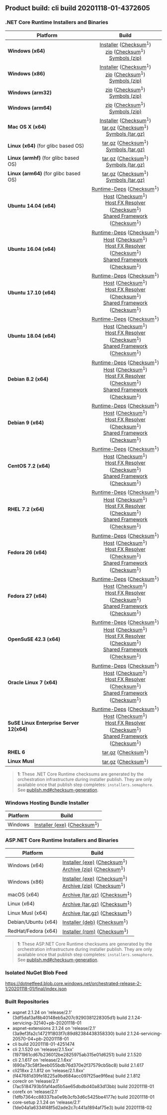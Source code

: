 ## Product build: cli build 20201118-01-4372605

### .NET Core Runtime Installers and Binaries

| Platform | Build |
|---------|:----------:|
| **Windows (x64)**                         | [Installer][win-x64-installer] ([Checksum][win-x64-installer-checksum]<sup>1</sup>)<br>[zip][win-x64-zip]   ([Checksum][win-x64-zip-checksum]<sup>1</sup>)<br>[Symbols (zip)][win-x64-symbols-zip]   |
| **Windows (x86)**                         | [Installer][win-x86-installer] ([Checksum][win-x86-installer-checksum]<sup>1</sup>)<br>[zip][win-x86-zip]   ([Checksum][win-x86-zip-checksum]<sup>1</sup>)<br>[Symbols (zip)][win-x86-symbols-zip]   |
| **Windows (arm32)**                       |                                                                                        [zip][win-arm-zip]   ([Checksum][win-arm-zip-checksum]<sup>1</sup>)<br>[Symbols (zip)][win-arm-symbols-zip]   |
| **Windows (arm64)**                       |                                                                                        [zip][win-arm64-zip] ([Checksum][win-arm64-zip-checksum]<sup>1</sup>)<br>[Symbols (zip)][win-arm64-symbols-zip] |
| **Mac OS X (x64)**                        | [Installer][osx-installer] ([Checksum][osx-installer-checksum]<sup>1</sup>)<br>[tar.gz][osx-targz]          ([Checksum][osx-targz-checksum]<sup>1</sup>)<br>[Symbols (tar.gz)][osx-symbols-targz]       |
| **Linux (x64)** (for glibc based OS)      |                                                                                        [tar.gz][linux-x64-targz] ([Checksum][linux-x64-targz-checksum]<sup>1</sup>)<br>[Symbols (tar.gz)][linux-x64-symbols-targz] |
| **Linux (armhf)** (for glibc based OS)    |                                                                                        [tar.gz][linux-arm-targz] ([Checksum][linux-arm-targz-checksum]<sup>1</sup>)<br>[Symbols (tar.gz)][linux-arm-symbols-targz] |
| **Linux (arm64)** (for glibc based OS)    |                                                                                        [tar.gz][linux-arm64-targz] ([Checksum][linux-arm64-targz-checksum]<sup>1</sup>)<br>[Symbols (tar.gz)][linux-arm64-symbols-targz] |
| **Ubuntu 14.04 (x64)**                    | [Runtime-Deps][ubuntu-14.04-runtime-deps] ([Checksum][ubuntu-14.04-runtime-deps-checksum]<sup>1</sup>)<br>[Host][deb-package-host] ([Checksum][deb-package-host-checksum]<sup>1</sup>)<br>[Host FX Resolver][deb-package-hostfxr] ([Checksum][deb-package-hostfxr-checksum]<sup>1</sup>)<br>[Shared Framework][deb-package-sharedfx] ([Checksum][deb-package-sharedfx-checksum]<sup>1</sup>)<br> |
| **Ubuntu 16.04 (x64)**                    | [Runtime-Deps][ubuntu-16.04-runtime-deps] ([Checksum][ubuntu-16.04-runtime-deps-checksum]<sup>1</sup>)<br>[Host][deb-package-host] ([Checksum][deb-package-host-checksum]<sup>1</sup>)<br>[Host FX Resolver][deb-package-hostfxr] ([Checksum][deb-package-hostfxr-checksum]<sup>1</sup>)<br>[Shared Framework][deb-package-sharedfx] ([Checksum][deb-package-sharedfx-checksum]<sup>1</sup>)<br> |
| **Ubuntu 17.10 (x64)**                    | [Runtime-Deps][ubuntu-17.10-runtime-deps] ([Checksum][ubuntu-17.10-runtime-deps-checksum]<sup>1</sup>)<br>[Host][deb-package-host] ([Checksum][deb-package-host-checksum]<sup>1</sup>)<br>[Host FX Resolver][deb-package-hostfxr] ([Checksum][deb-package-hostfxr-checksum]<sup>1</sup>)<br>[Shared Framework][deb-package-sharedfx] ([Checksum][deb-package-sharedfx-checksum]<sup>1</sup>)<br> |
| **Ubuntu 18.04 (x64)**                    | [Runtime-Deps][ubuntu-18.04-runtime-deps] ([Checksum][ubuntu-18.04-runtime-deps-checksum]<sup>1</sup>)<br>[Host][deb-package-host] ([Checksum][deb-package-host-checksum]<sup>1</sup>)<br>[Host FX Resolver][deb-package-hostfxr] ([Checksum][deb-package-hostfxr-checksum]<sup>1</sup>)<br>[Shared Framework][deb-package-sharedfx] ([Checksum][deb-package-sharedfx-checksum]<sup>1</sup>)<br> |
| **Debian 8.2 (x64)**                      | [Runtime-Deps][debian-8.2-runtime-deps]   ([Checksum][debian-8.2-runtime-deps-checksum]<sup>1</sup>)<br>[Host][deb-package-host] ([Checksum][deb-package-host-checksum]<sup>1</sup>)<br>[Host FX Resolver][deb-package-hostfxr] ([Checksum][deb-package-hostfxr-checksum]<sup>1</sup>)<br>[Shared Framework][deb-package-sharedfx] ([Checksum][deb-package-sharedfx-checksum]<sup>1</sup>)<br> |
| **Debian 9 (x64)**                        | [Runtime-Deps][debian-9-runtime-deps]     ([Checksum][debian-9-runtime-deps-checksum]<sup>1</sup>)<br>[Host][deb-package-host] ([Checksum][deb-package-host-checksum]<sup>1</sup>)<br>[Host FX Resolver][deb-package-hostfxr] ([Checksum][deb-package-hostfxr-checksum]<sup>1</sup>)<br>[Shared Framework][deb-package-sharedfx] ([Checksum][deb-package-sharedfx-checksum]<sup>1</sup>)<br> |
| **CentOS 7.2 (x64)**                      | [Runtime-Deps][centos-7-runtime-deps]      ([Checksum][centos-7-runtime-deps-checksum]<sup>1</sup>)<br>[Host][rpm-package-host] ([Checksum][rpm-package-host-checksum]<sup>1</sup>)<br>[Host FX Resolver][rpm-package-hostfxr]       ([Checksum][rpm-package-hostfxr-checksum]<sup>1</sup>)<br>[Shared Framework][rpm-package-sharedfx]       ([Checksum][rpm-package-sharedfx-checksum]<sup>1</sup>)<br> |
| **RHEL 7.2 (x64)**                        | [Runtime-Deps][rhel-7-runtime-deps]        ([Checksum][rhel-7-runtime-deps-checksum]<sup>1</sup>)<br>[Host][rpm-package-host] ([Checksum][rpm-package-host-checksum]<sup>1</sup>)<br>[Host FX Resolver][rpm-package-hostfxr]       ([Checksum][rpm-package-hostfxr-checksum]<sup>1</sup>)<br>[Shared Framework][rpm-package-sharedfx]       ([Checksum][rpm-package-sharedfx-checksum]<sup>1</sup>)<br> |
| **Fedora 26 (x64)**                       | [Runtime-Deps][fedora-26-runtime-deps]     ([Checksum][fedora-26-runtime-deps-checksum]<sup>1</sup>)<br>[Host][rpm-package-host] ([Checksum][rpm-package-host-checksum]<sup>1</sup>)<br>[Host FX Resolver][rpm-package-hostfxr]       ([Checksum][rpm-package-hostfxr-checksum]<sup>1</sup>)<br>[Shared Framework][rpm-package-sharedfx]       ([Checksum][rpm-package-sharedfx-checksum]<sup>1</sup>)<br> |
| **Fedora 27 (x64)**                       | [Runtime-Deps][fedora-27-runtime-deps]     ([Checksum][fedora-27-runtime-deps-checksum]<sup>1</sup>)<br>[Host][rpm-package-host] ([Checksum][rpm-package-host-checksum]<sup>1</sup>)<br>[Host FX Resolver][rpm-package-hostfxr]       ([Checksum][rpm-package-hostfxr-checksum]<sup>1</sup>)<br>[Shared Framework][rpm-package-sharedfx]       ([Checksum][rpm-package-sharedfx-checksum]<sup>1</sup>)<br> |
| **OpenSuSE 42.3 (x64)**                   | [Runtime-Deps][opensuse-42-runtime-deps]  ([Checksum][opensuse-42-runtime-deps-checksum]<sup>1</sup>)<br>[Host][rpm-package-host] ([Checksum][rpm-package-host-checksum]<sup>1</sup>)<br>[Host FX Resolver][rpm-package-hostfxr]       ([Checksum][rpm-package-hostfxr-checksum]<sup>1</sup>)<br>[Shared Framework][rpm-package-sharedfx]       ([Checksum][rpm-package-sharedfx-checksum]<sup>1</sup>)<br> |
| **Oracle Linux 7 (x64)**                  | [Runtime-Deps][oraclelinux-7-runtime-deps] ([Checksum][oraclelinux-7-runtime-deps-checksum]<sup>1</sup>)<br>[Host][rpm-package-host] ([Checksum][rpm-package-host-checksum]<sup>1</sup>)<br>[Host FX Resolver][rpm-package-hostfxr]       ([Checksum][rpm-package-hostfxr-checksum]<sup>1</sup>)<br>[Shared Framework][rpm-package-sharedfx]       ([Checksum][rpm-package-sharedfx-checksum]<sup>1</sup>)<br> |
| **SuSE Linux Enterprise Server 12(x64)**  | [Runtime-Deps][sles-12-runtime-deps] ([Checksum][sles-12-runtime-deps-checksum]<sup>1</sup>)<br>[Host][rpm-package-host] ([Checksum][rpm-package-host-checksum]<sup>1</sup>)<br>[Host FX Resolver][rpm-package-hostfxr]       ([Checksum][rpm-package-hostfxr-checksum]<sup>1</sup>)<br>[Shared Framework][rpm-package-sharedfx]       ([Checksum][rpm-package-sharedfx-checksum]<sup>1</sup>)<br> |
| **RHEL 6**                                |                                                                                        [tar.gz][rhel-6-targz]                    ([Checksum][rhel-6-targz-checksum]<sup>1</sup>)|
| **Linux Musl**                            |                                                                                        [tar.gz][musl-x64-targz]                ([Checksum][musl-x64-targz-checksum]<sup>1</sup>)|

[win-x64-installer]: https://dotnetfeed.blob.core.windows.net/orchestrated-release-2-1/20201118-01/final/assets/Runtime/2.1.24/dotnet-runtime-2.1.24-win-x64.exe
[win-x64-installer-checksum]: https://dotnetclichecksums.blob.core.windows.net/dotnet/Runtime/2.1.24/dotnet-runtime-2.1.24-win-x64.exe.sha512
[win-x64-zip]: https://dotnetfeed.blob.core.windows.net/orchestrated-release-2-1/20201118-01/final/assets/Runtime/2.1.24/dotnet-runtime-2.1.24-win-x64.zip
[win-x64-zip-checksum]: https://dotnetclichecksums.blob.core.windows.net/dotnet/Runtime/2.1.24/dotnet-runtime-2.1.24-win-x64.zip.sha512
[win-x64-symbols-zip]: https://dotnetfeed.blob.core.windows.net/orchestrated-release-2-1/20201118-01/final/assets/Runtime/2.1.24/dotnet-runtime-symbols-2.1.24-win-x64.zip

[win-x86-installer]: https://dotnetfeed.blob.core.windows.net/orchestrated-release-2-1/20201118-01/final/assets/Runtime/2.1.24/dotnet-runtime-2.1.24-win-x86.exe
[win-x86-installer-checksum]: https://dotnetclichecksums.blob.core.windows.net/dotnet/Runtime/2.1.24/dotnet-runtime-2.1.24-win-x86.exe.sha512
[win-x86-zip]: https://dotnetfeed.blob.core.windows.net/orchestrated-release-2-1/20201118-01/final/assets/Runtime/2.1.24/dotnet-runtime-2.1.24-win-x86.zip
[win-x86-zip-checksum]: https://dotnetclichecksums.blob.core.windows.net/dotnet/Runtime/2.1.24/dotnet-runtime-2.1.24-win-x86.zip.sha512
[win-x86-symbols-zip]: https://dotnetfeed.blob.core.windows.net/orchestrated-release-2-1/20201118-01/final/assets/Runtime/2.1.24/dotnet-runtime-symbols-2.1.24-win-x86.zip

[win-arm-zip]: https://dotnetfeed.blob.core.windows.net/orchestrated-release-2-1/20201118-01/final/assets/Runtime/2.1.24/dotnet-runtime-2.1.24-win-arm.zip
[win-arm-zip-checksum]: https://dotnetclichecksums.blob.core.windows.net/dotnet/Runtime/2.1.24/dotnet-runtime-2.1.24-win-arm.zip.sha512
[win-arm-symbols-zip]: https://dotnetfeed.blob.core.windows.net/orchestrated-release-2-1/20201118-01/final/assets/Runtime/2.1.24/dotnet-runtime-symbols-2.1.24-win-arm.zip

[win-arm64-zip]: https://dotnetfeed.blob.core.windows.net/orchestrated-release-2-1/20201118-01/final/assets/Runtime/2.1.24/dotnet-runtime-2.1.24-win-arm64.zip
[win-arm64-zip-checksum]: https://dotnetclichecksums.blob.core.windows.net/dotnet/Runtime/2.1.24/dotnet-runtime-2.1.24-win-arm64.zip.sha512
[win-arm64-symbols-zip]: https://dotnetfeed.blob.core.windows.net/orchestrated-release-2-1/20201118-01/final/assets/Runtime/2.1.24/dotnet-runtime-symbols-2.1.24-win-arm64.zip

[osx-installer]: https://dotnetfeed.blob.core.windows.net/orchestrated-release-2-1/20201118-01/final/assets/Runtime/2.1.24/dotnet-runtime-2.1.24-osx-x64.pkg
[osx-installer-checksum]: https://dotnetclichecksums.blob.core.windows.net/dotnet/Runtime/2.1.24/dotnet-runtime-2.1.24-osx-x64.pkg.sha512
[osx-targz]: https://dotnetfeed.blob.core.windows.net/orchestrated-release-2-1/20201118-01/final/assets/Runtime/2.1.24/dotnet-runtime-2.1.24-osx-x64.tar.gz
[osx-targz-checksum]: https://dotnetclichecksums.blob.core.windows.net/dotnet/Runtime/2.1.24/dotnet-runtime-2.1.24-osx-x64.tar.gz.sha512
[osx-symbols-targz]: https://dotnetfeed.blob.core.windows.net/orchestrated-release-2-1/20201118-01/final/assets/Runtime/2.1.24/dotnet-runtime-symbols-2.1.24-osx-x64.tar.gz

[linux-x64-targz]: https://dotnetfeed.blob.core.windows.net/orchestrated-release-2-1/20201118-01/final/assets/Runtime/2.1.24/dotnet-runtime-2.1.24-linux-x64.tar.gz
[linux-x64-targz-checksum]: https://dotnetclichecksums.blob.core.windows.net/dotnet/Runtime/2.1.24/dotnet-runtime-2.1.24-linux-x64.tar.gz.sha512
[linux-x64-symbols-targz]: https://dotnetfeed.blob.core.windows.net/orchestrated-release-2-1/20201118-01/final/assets/Runtime/2.1.24/dotnet-runtime-symbols-2.1.24-linux-x64.tar.gz
[linux-arm-targz]: https://dotnetfeed.blob.core.windows.net/orchestrated-release-2-1/20201118-01/final/assets/Runtime/2.1.24/dotnet-runtime-2.1.24-linux-arm.tar.gz
[linux-arm-targz-checksum]: https://dotnetclichecksums.blob.core.windows.net/dotnet/Runtime/2.1.24/dotnet-runtime-2.1.24-linux-arm.tar.gz.sha512
[linux-arm-symbols-targz]: https://dotnetfeed.blob.core.windows.net/orchestrated-release-2-1/20201118-01/final/assets/Runtime/2.1.24/dotnet-runtime-symbols-2.1.24-linux-arm.tar.gz
[linux-arm64-targz]: https://dotnetfeed.blob.core.windows.net/orchestrated-release-2-1/20201118-01/final/assets/Runtime/2.1.24/dotnet-runtime-2.1.24-linux-arm64.tar.gz
[linux-arm64-targz-checksum]: https://dotnetclichecksums.blob.core.windows.net/dotnet/Runtime/2.1.24/dotnet-runtime-2.1.24-linux-arm64.tar.gz.sha512
[linux-arm64-symbols-targz]: https://dotnetfeed.blob.core.windows.net/orchestrated-release-2-1/20201118-01/final/assets/Runtime/2.1.24/dotnet-runtime-symbols-2.1.24-linux-arm64.tar.gz

[ubuntu-14.04-runtime-deps]: https://dotnetfeed.blob.core.windows.net/orchestrated-release-2-1/20201118-01/final/assets/Runtime/2.1.24/dotnet-runtime-deps-2.1.24-ubuntu.14.04-x64.deb
[ubuntu-14.04-runtime-deps-checksum]: https://dotnetclichecksums.blob.core.windows.net/dotnet/Runtime/2.1.24/dotnet-runtime-deps-2.1.24-ubuntu.14.04-x64.deb.sha512

[ubuntu-16.04-runtime-deps]: https://dotnetfeed.blob.core.windows.net/orchestrated-release-2-1/20201118-01/final/assets/Runtime/2.1.24/dotnet-runtime-deps-2.1.24-ubuntu.16.04-x64.deb
[ubuntu-16.04-runtime-deps-checksum]: https://dotnetclichecksums.blob.core.windows.net/dotnet/Runtime/2.1.24/dotnet-runtime-deps-2.1.24-ubuntu.16.04-x64.deb.sha512

[ubuntu-17.10-runtime-deps]: https://dotnetfeed.blob.core.windows.net/orchestrated-release-2-1/20201118-01/final/assets/Runtime/2.1.24/dotnet-runtime-deps-2.1.24-ubuntu.17.10-x64.deb
[ubuntu-17.10-runtime-deps-checksum]: https://dotnetclichecksums.blob.core.windows.net/dotnet/Runtime/2.1.24/dotnet-runtime-deps-2.1.24-ubuntu.17.10-x64.deb.sha512

[ubuntu-18.04-runtime-deps]: https://dotnetfeed.blob.core.windows.net/orchestrated-release-2-1/20201118-01/final/assets/Runtime/2.1.24/dotnet-runtime-deps-2.1.24-ubuntu.18.04-x64.deb
[ubuntu-18.04-runtime-deps-checksum]: https://dotnetclichecksums.blob.core.windows.net/dotnet/Runtime/2.1.24/dotnet-runtime-deps-2.1.24-ubuntu.18.04-x64.deb.sha512

[debian-8.2-runtime-deps]: https://dotnetfeed.blob.core.windows.net/orchestrated-release-2-1/20201118-01/final/assets/Runtime/2.1.24/dotnet-runtime-deps-2.1.24-debian.8-x64.deb
[debian-8.2-runtime-deps-checksum]: https://dotnetclichecksums.blob.core.windows.net/dotnet/Runtime/2.1.24/dotnet-runtime-deps-2.1.24-debian.8-x64.deb.sha512

[debian-9-runtime-deps]: https://dotnetfeed.blob.core.windows.net/orchestrated-release-2-1/20201118-01/final/assets/Runtime/2.1.24/dotnet-runtime-deps-2.1.24-debian.9-x64.deb
[debian-9-runtime-deps-checksum]: https://dotnetclichecksums.blob.core.windows.net/dotnet/Runtime/2.1.24/dotnet-runtime-deps-2.1.24-debian.9-x64.deb.sha512

[centos-7-runtime-deps]: https://dotnetfeed.blob.core.windows.net/orchestrated-release-2-1/20201118-01/final/assets/Runtime/2.1.24/dotnet-runtime-deps-2.1.24-centos.7-x64.rpm
[centos-7-runtime-deps-checksum]: https://dotnetclichecksums.blob.core.windows.net/dotnet/Runtime/2.1.24/dotnet-runtime-deps-2.1.24-centos.7-x64.rpm.sha512

[rhel-7-runtime-deps]: https://dotnetfeed.blob.core.windows.net/orchestrated-release-2-1/20201118-01/final/assets/Runtime/2.1.24/dotnet-runtime-deps-2.1.24-rhel.7-x64.rpm
[rhel-7-runtime-deps-checksum]: https://dotnetclichecksums.blob.core.windows.net/dotnet/Runtime/2.1.24/dotnet-runtime-deps-2.1.24-rhel.7-x64.rpm.sha512

[fedora-26-runtime-deps]: https://dotnetfeed.blob.core.windows.net/orchestrated-release-2-1/20201118-01/final/assets/Runtime/2.1.24/dotnet-runtime-deps-2.1.24-fedora.26-x64.rpm
[fedora-26-runtime-deps-checksum]: https://dotnetclichecksums.blob.core.windows.net/dotnet/Runtime/2.1.24/dotnet-runtime-deps-2.1.24-fedora.26-x64.rpm.sha512

[fedora-27-runtime-deps]: https://dotnetfeed.blob.core.windows.net/orchestrated-release-2-1/20201118-01/final/assets/Runtime/2.1.24/dotnet-runtime-deps-2.1.24-fedora.27-x64.rpm
[fedora-27-runtime-deps-checksum]: https://dotnetclichecksums.blob.core.windows.net/dotnet/Runtime/2.1.24/dotnet-runtime-deps-2.1.24-fedora.27-x64.rpm.sha512

[opensuse-42-runtime-deps]: https://dotnetfeed.blob.core.windows.net/orchestrated-release-2-1/20201118-01/final/assets/Runtime/2.1.24/dotnet-runtime-deps-2.1.24-opensuse.42-x64.rpm
[opensuse-42-runtime-deps-checksum]: https://dotnetclichecksums.blob.core.windows.net/dotnet/Runtime/2.1.24/dotnet-runtime-deps-2.1.24-opensuse.42-x64.rpm.sha512

[oraclelinux-7-runtime-deps]: https://dotnetfeed.blob.core.windows.net/orchestrated-release-2-1/20201118-01/final/assets/Runtime/2.1.24/dotnet-runtime-deps-2.1.24-oraclelinux.7-x64.rpm
[oraclelinux-7-runtime-deps-checksum]: https://dotnetclichecksums.blob.core.windows.net/dotnet/Runtime/2.1.24/dotnet-runtime-deps-2.1.24-oraclelinux.7-x64.rpm.sha512

[sles-12-runtime-deps]: https://dotnetfeed.blob.core.windows.net/orchestrated-release-2-1/20201118-01/final/assets/Runtime/2.1.24/dotnet-runtime-deps-2.1.24-sles.12-x64.rpm
[sles-12-runtime-deps-checksum]: https://dotnetclichecksums.blob.core.windows.net/dotnet/Runtime/2.1.24/dotnet-runtime-deps-2.1.24-sles.12-x64.rpm.sha512

[deb-package-host]: https://dotnetfeed.blob.core.windows.net/orchestrated-release-2-1/20201118-01/final/assets/Runtime/2.1.24/dotnet-host-2.1.24-x64.deb
[deb-package-host-checksum]: https://dotnetclichecksums.blob.core.windows.net/dotnet/Runtime/2.1.24/dotnet-host-2.1.24-x64.deb.sha512
[deb-package-hostfxr]: https://dotnetfeed.blob.core.windows.net/orchestrated-release-2-1/20201118-01/final/assets/Runtime/2.1.24/dotnet-hostfxr-2.1.24-x64.deb
[deb-package-hostfxr-checksum]: https://dotnetclichecksums.blob.core.windows.net/dotnet/Runtime/2.1.24/dotnet-hostfxr-2.1.24-x64.deb.sha512
[deb-package-sharedfx]: https://dotnetfeed.blob.core.windows.net/orchestrated-release-2-1/20201118-01/final/assets/Runtime/2.1.24/dotnet-runtime-2.1.24-x64.deb
[deb-package-sharedfx-checksum]: https://dotnetclichecksums.blob.core.windows.net/dotnet/Runtime/2.1.24/dotnet-runtime-2.1.24-x64.deb.sha512

[rpm-package-host]: https://dotnetfeed.blob.core.windows.net/orchestrated-release-2-1/20201118-01/final/assets/Runtime/2.1.24/dotnet-host-2.1.24-x64.rpm
[rpm-package-host-checksum]: https://dotnetclichecksums.blob.core.windows.net/dotnet/Runtime/2.1.24/dotnet-host-2.1.24-x64.rpm.sha512
[rpm-package-hostfxr]: https://dotnetfeed.blob.core.windows.net/orchestrated-release-2-1/20201118-01/final/assets/Runtime/2.1.24/dotnet-hostfxr-2.1.24-x64.rpm
[rpm-package-hostfxr-checksum]: https://dotnetclichecksums.blob.core.windows.net/dotnet/Runtime/2.1.24/dotnet-hostfxr-2.1.24-x64.rpm.sha512
[rpm-package-sharedfx]: https://dotnetfeed.blob.core.windows.net/orchestrated-release-2-1/20201118-01/final/assets/Runtime/2.1.24/dotnet-runtime-2.1.24-x64.rpm
[rpm-package-sharedfx-checksum]: https://dotnetclichecksums.blob.core.windows.net/dotnet/Runtime/2.1.24/dotnet-runtime-2.1.24-x64.rpm.sha512

[rhel-6-targz]: https://dotnetfeed.blob.core.windows.net/orchestrated-release-2-1/20201118-01/final/assets/Runtime/2.1.24/dotnet-runtime-2.1.24-rhel.6-x64.tar.gz
[rhel-6-targz-checksum]: https://dotnetclichecksums.blob.core.windows.net/dotnet/Runtime/2.1.24/dotnet-runtime-2.1.24-rhel.6-x64.tar.gz.sha512

[musl-x64-targz]: https://dotnetfeed.blob.core.windows.net/orchestrated-release-2-1/20201118-01/final/assets/Runtime/2.1.24/dotnet-runtime-2.1.24-linux-musl-x64.tar.gz
[musl-x64-targz-checksum]: https://dotnetclichecksums.blob.core.windows.net/dotnet/Runtime/2.1.24/dotnet-runtime-2.1.24-linux-musl-x64.tar.gz.sha512

> **1**: These .NET Core Runtime checksums are generated by the orchestration infrastructure during installer publish. They are only available once that publish step completes: `installers.semaphore`. See [publish.md#checksum-generation](https://github.com/dotnet/core-eng/blob/master/Documentation/Orchestrated-Build/Api/publish.md#checksum-generation).


### Windows Hosting Bundle Installer

Platform              | Build
----------------------|---------------------
Windows               | [Installer (exe)][dotnet-hosting-win-exe] ([Checksum][dotnet-hosting-win-exe-checksum]<sup>1</sup>)

[dotnet-hosting-win-exe]: https://dotnetfeed.blob.core.windows.net/orchestrated-release-2-1/20201118-01/final/assets/aspnetcore/Runtime/2.1.24/dotnet-hosting-2.1.24-win.exe
[dotnet-hosting-win-exe-checksum]: https://dotnetclichecksums.blob.core.windows.net/dotnet/aspnetcore/Runtime/2.1.24/dotnet-hosting-2.1.24-win.exe.sha512


### ASP.NET Core Runtime Installers and Binaries

Platform              | Build
----------------------|---------------------
Windows (x64)         | [Installer (exe)][aspnetcore-win-x64-exe] ([Checksum][aspnetcore-win-x64-exe-checksum]<sup>1</sup>)<br>[Archive (zip)][aspnetcore-win-x64-zip] ([Checksum][aspnetcore-win-x64-zip-checksum]<sup>1</sup>)
Windows (x86)         | [Installer (exe)][aspnetcore-win-x86-exe] ([Checksum][aspnetcore-win-x86-exe-checksum]<sup>1</sup>)<br>[Archive (zip)][aspnetcore-win-x86-zip] ([Checksum][aspnetcore-win-x86-zip-checksum]<sup>1</sup>)
macOS (x64)           | [Archive (tar.gz)][aspnetcore-osx-x64-tar] ([Checksum][aspnetcore-osx-x64-tar-checksum]<sup>1</sup>)
Linux (x64)           | [Archive (tar.gz)][aspnetcore-linux-x64-tar] ([Checksum][aspnetcore-linux-x64-tar-checksum]<sup>1</sup>)
Linux Musl (x64)      | [Archive (tar.gz)][aspnetcore-linux-musl-x64-tar] ([Checksum][aspnetcore-linux-musl-x64-tar-checksum]<sup>1</sup>)
Debian/Ubuntu (x64)   | [Installer (deb)][aspnetcore-debian-x64-deb] ([Checksum][aspnetcore-debian-x64-deb-checksum]<sup>1</sup>)
RedHat/Fedora (x64)   | [Installer (rpm)][aspnetcore-redhat-x64-rpm] ([Checksum][aspnetcore-redhat-x64-rpm-checksum]<sup>1</sup>)

[aspnetcore-win-x64-zip]: https://dotnetfeed.blob.core.windows.net/orchestrated-release-2-1/20201118-01/final/assets/aspnetcore/Runtime/2.1.24/aspnetcore-runtime-2.1.24-win-x64.zip
[aspnetcore-win-x64-zip-checksum]: https://dotnetclichecksums.blob.core.windows.net/dotnet/aspnetcore/Runtime/2.1.24/aspnetcore-runtime-2.1.24-win-x64.zip.sha512
[aspnetcore-win-x64-exe]: https://dotnetfeed.blob.core.windows.net/orchestrated-release-2-1/20201118-01/final/assets/aspnetcore/Runtime/2.1.24/aspnetcore-runtime-2.1.24-win-x64.exe
[aspnetcore-win-x64-exe-checksum]: https://dotnetclichecksums.blob.core.windows.net/dotnet/aspnetcore/Runtime/2.1.24/aspnetcore-runtime-2.1.24-win-x64.exe.sha512

[aspnetcore-win-x86-zip]: https://dotnetfeed.blob.core.windows.net/orchestrated-release-2-1/20201118-01/final/assets/aspnetcore/Runtime/2.1.24/aspnetcore-runtime-2.1.24-win-x86.zip
[aspnetcore-win-x86-zip-checksum]: https://dotnetclichecksums.blob.core.windows.net/dotnet/aspnetcore/Runtime/2.1.24/aspnetcore-runtime-2.1.24-win-x86.zip.sha512
[aspnetcore-win-x86-exe]: https://dotnetfeed.blob.core.windows.net/orchestrated-release-2-1/20201118-01/final/assets/aspnetcore/Runtime/2.1.24/aspnetcore-runtime-2.1.24-win-x86.exe
[aspnetcore-win-x86-exe-checksum]: https://dotnetclichecksums.blob.core.windows.net/dotnet/aspnetcore/Runtime/2.1.24/aspnetcore-runtime-2.1.24-win-x86.exe.sha512

[aspnetcore-linux-x64-tar]: https://dotnetfeed.blob.core.windows.net/orchestrated-release-2-1/20201118-01/final/assets/aspnetcore/Runtime/2.1.24/aspnetcore-runtime-2.1.24-linux-x64.tar.gz
[aspnetcore-linux-x64-tar-checksum]: https://dotnetclichecksums.blob.core.windows.net/dotnet/aspnetcore/Runtime/2.1.24/aspnetcore-runtime-2.1.24-linux-x64.tar.gz.sha512

[aspnetcore-linux-musl-x64-tar]: https://dotnetfeed.blob.core.windows.net/orchestrated-release-2-1/20201118-01/final/assets/aspnetcore/Runtime/2.1.24/aspnetcore-runtime-2.1.24-linux-musl-x64.tar.gz
[aspnetcore-linux-musl-x64-tar-checksum]: https://dotnetclichecksums.blob.core.windows.net/dotnet/aspnetcore/Runtime/2.1.24/aspnetcore-runtime-2.1.24-linux-musl-x64.tar.gz.sha512

[aspnetcore-osx-x64-tar]: https://dotnetfeed.blob.core.windows.net/orchestrated-release-2-1/20201118-01/final/assets/aspnetcore/Runtime/2.1.24/aspnetcore-runtime-2.1.24-osx-x64.tar.gz
[aspnetcore-osx-x64-tar-checksum]: https://dotnetclichecksums.blob.core.windows.net/dotnet/aspnetcore/Runtime/2.1.24/aspnetcore-runtime-2.1.24-osx-x64.tar.gz.sha512

[aspnetcore-debian-x64-deb]: https://dotnetfeed.blob.core.windows.net/orchestrated-release-2-1/20201118-01/final/assets/aspnetcore/Runtime/2.1.24/aspnetcore-runtime-2.1.24-x64.deb
[aspnetcore-debian-x64-deb-checksum]: https://dotnetclichecksums.blob.core.windows.net/dotnet/aspnetcore/Runtime/2.1.24/aspnetcore-runtime-2.1.24-x64.deb.sha512

[aspnetcore-redhat-x64-rpm]: https://dotnetfeed.blob.core.windows.net/orchestrated-release-2-1/20201118-01/final/assets/aspnetcore/Runtime/2.1.24/aspnetcore-runtime-2.1.24-x64.rpm
[aspnetcore-redhat-x64-rpm-checksum]: https://dotnetclichecksums.blob.core.windows.net/dotnet/aspnetcore/Runtime/2.1.24/aspnetcore-runtime-2.1.24-x64.rpm.sha512

> **1**: These ASP.NET Core Runtime checksums are generated by the orchestration infrastructure during installer publish. They are only available once that publish step completes: `installers.semaphore`. See [publish.md#checksum-generation](https://github.com/dotnet/core-eng/blob/master/Documentation/Orchestrated-Build/Api/publish.md#checksum-generation).


### Isolated NuGet Blob Feed
https://dotnetfeed.blob.core.windows.net/orchestrated-release-2-1/20201118-01/final/index.json

### Built Repositories
 * aspnet 2.1.24 on 'release/2.1' (3df5da13af8b40148eb5a207c9290381228305d1) build 2.1.24-servicing-32140+pb-20201118-01
 * aspnet-extensions 2.1.24 on 'release/2.1' (3a9ef3fa2c14721f1803f7c89d82384438358330) build 2.1.24-servicing-20570-04+pb-20201118-01
 * cli build 20201118-01-4251474
 * cli 2.1.520 on 'release/2.1.5xx' (1971961cd67b236012be2825975ab315e01d6251) build 2.1.520
 * cli 2.1.617 on 'release/2.1.6xx' (690a73c58f3eeb055bdb76d370e2f37579cb5bc8) build 2.1.617
 * cli218xx 2.1.812 on 'release/2.1.8xx' (f447681d39fe18225a9bd684acc097f25ae9f6ea) build 2.1.812
 * coreclr on 'release/2.1' (7ac5184793b5faf4ad5b5ae65dbdbd40a83d13bb) build 20201118-01
 * corefx on 'release/2.1' (1dfb7364cc88337ba0e9b3cfb3d6c5425be4177e) build 20201118-01
 * core-setup 2.1.24 on 'release/2.1' (1de04a1a6334f48f5d2ade2c7c441a1894af75e3) build 20201118-02
